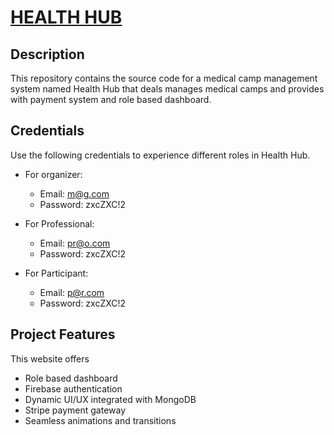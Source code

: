 # [HEALTH HUB](https://m-h-maruf-health-hub.surge.sh/)

## Description

This repository contains the source code for a medical camp management system named Health Hub that deals manages medical camps and provides with payment system and role based dashboard.

## Credentials

Use the following credentials to experience different roles in Health Hub.

- For organizer:
    - Email: m@g.com
    - Password: zxcZXC!2

- For Professional:
    - Email: pr@o.com
    - Password: zxcZXC!2

- For Participant:
    - Email: p@r.com
    - Password: zxcZXC!2

## Project Features

This website offers

- Role based dashboard
- Firebase authentication
- Dynamic UI/UX integrated with MongoDB
- Stripe payment gateway
- Seamless animations and transitions


